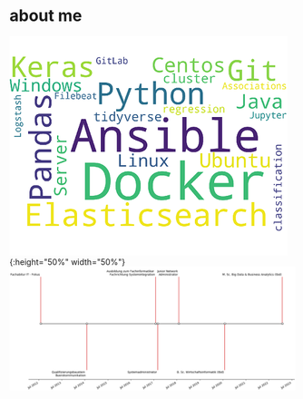 # about me

![timeline](figures/tagcloud.png){:height="50%" width="50%"}
![timeline](figures/timeline.png)
